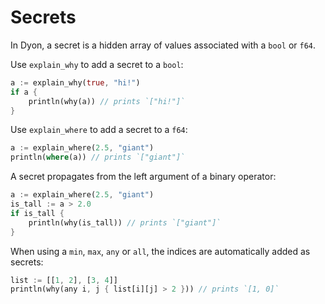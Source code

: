 # Secrets

In Dyon, a secret is a hidden array of values associated with a `bool` or `f64`.

Use `explain_why` to add a secret to a `bool`:

```rust
a := explain_why(true, "hi!")
if a {
    println(why(a)) // prints `["hi!"]`
}
```

Use `explain_where` to add a secret to a `f64`:

```rust
a := explain_where(2.5, "giant")
println(where(a)) // prints `["giant"]`
```

A secret propagates from the left argument of a binary operator:

```rust
a := explain_where(2.5, "giant")
is_tall := a > 2.0
if is_tall {
    println(why(is_tall)) // prints `["giant"]`
}
```

When using a `min`, `max`, `any` or `all`, the indices are automatically added as secrets:

```rust
list := [[1, 2], [3, 4]]
println(why(any i, j { list[i][j] > 2 })) // prints `[1, 0]`
```
